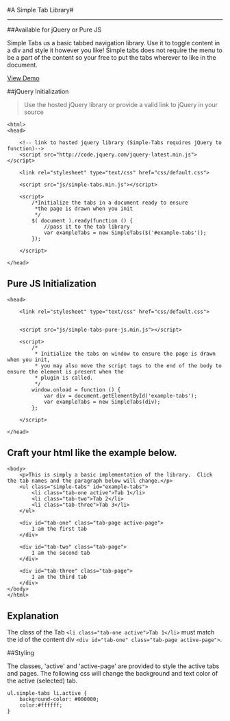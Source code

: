 #A Simple Tab Library#

--------------------------------------------------

##Available for jQuery or Pure JS

Simple Tabs us a basic tabbed navigation library. Use it to toggle
content in a div and style it however you like!  Simple tabs does not require the
menu to be a part of the content so your free to put the tabs wherever to like in the document.

[View Demo](http://yourshoesuntied.com/simple-tabs-demo/)

##jQuery Initialization

>Use the hosted jQuery library or provide a valid link to jQuery in your source

    <html>
    <head>
    
        <!-- link to hosted jquery library (Simple-Tabs requires jQuery to function)-->
        <script src="http://code.jquery.com/jquery-latest.min.js"></script>
        
        <link rel="stylesheet" type="text/css" href="css/default.css">
        
        <script src="js/simple-tabs.min.js"></script>
        
        <script>
            /*Initialize the tabs in a document ready to ensure
             *the page is drawn when you init
             */
            $( document ).ready(function () {
                //pass it to the tab library
                var exampleTabs = new SimpleTabs($('#example-tabs'));
            });
            
        </script>
        
    </head>
    
## Pure JS Initialization

    <head>
        
        <link rel="stylesheet" type="text/css" href="css/default.css">
        
        
        <script src="js/simple-tabs-pure-js.min.js"></script>
        
        <script>
            /*
             * Initialize the tabs on window to ensure the page is drawn when you init,
             * you may also move the script tags to the end of the body to ensure the element is present when the
             * plugin is called.
             */
            window.onload = function () {
                var div = document.getElementById('example-tabs');
                var exampleTabs = new SimpleTabs(div);
            };
            
        </script>
        
    </head>


## Craft your html like the example below.

    <body>
        <p>This is simply a basic implementation of the library.  Click the tab names and the paragraph below will change.</p>
        <ul class="simple-tabs" id="example-tabs">
            <li class="tab-one active">Tab 1</li>
            <li class="tab-two">Tab 2</li>
            <li class="tab-three">Tab 3</li>
        </ul>
    
        <div id="tab-one" class="tab-page active-page">
            I am the first tab
        </div>
        
        <div id="tab-two" class="tab-page">
            I am the second tab
        </div>
        
        <div id="tab-three" class="tab-page">
            I am the third tab
        </div>
    </body>
    </html>

    
## Explanation

The class of the Tab `<li class="tab-one active">Tab 1</li>` must match the id of the content div `<div id="tab-one" class="tab-page active-page">`.


##Styling


The classes, 'active' and 'active-page' are provided to style the active tabs and pages.  The following css will change the background and text color
of the active (selected) tab.


    ul.simple-tabs li.active {
        background-color: #000000;
        color:#ffffff;
    }
    
    




